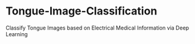 # Tongue-Image-Classification
Classify Tongue Images based on Electrical Medical Information via Deep Learning
